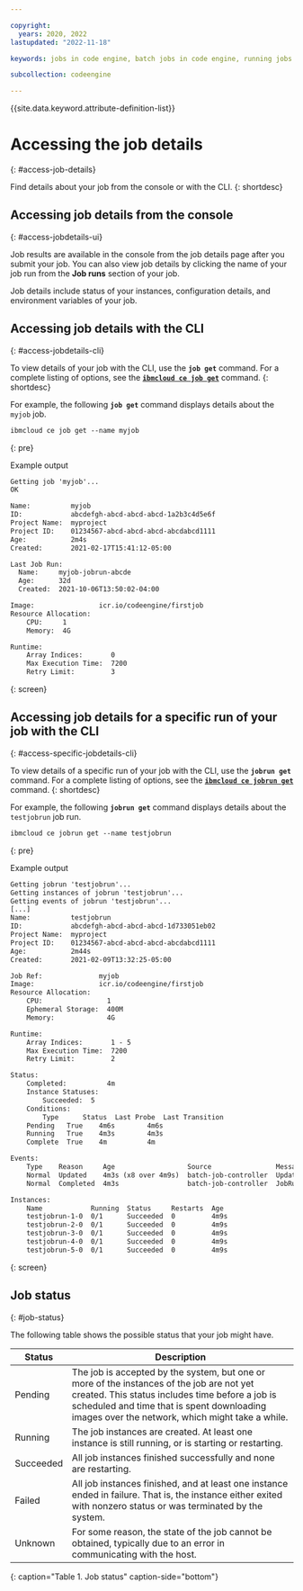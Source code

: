 ```yaml
---

copyright:
  years: 2020, 2022
lastupdated: "2022-11-18"

keywords: jobs in code engine, batch jobs in code engine, running jobs with code engine, creating jobs with code engine, images for jobs in code engine, jobs, job run, environment variables

subcollection: codeengine

---
```


{{site.data.keyword.attribute-definition-list}}

# Accessing the job details
{: #access-job-details}

Find details about your job from the console or with the CLI.
{: shortdesc}

## Accessing job details from the console
{: #access-jobdetails-ui}

Job results are available in the console from the job details page after you submit your job. You can also view job details by clicking the name of your job run from the **Job runs** section of your job. 

Job details include status of your instances, configuration details, and environment variables of your job.  

## Accessing job details with the CLI
{: #access-jobdetails-cli}

To view details of your job with the CLI, use the **`job get`** command. For a complete listing of options, see the [**`ibmcloud ce job get`**](/docs/codeengine?topic=codeengine-cli#cli-job-get) command. 
{: shortdesc}

For example, the following **`job get`** command displays details about the `myjob` job.

```txt
ibmcloud ce job get --name myjob
```
{: pre}

Example output

```txt
Getting job 'myjob'...
OK

Name:          myjob
ID:            abcdefgh-abcd-abcd-abcd-1a2b3c4d5e6f
Project Name:  myproject
Project ID:    01234567-abcd-abcd-abcd-abcdabcd1111
Age:           2m4s
Created:       2021-02-17T15:41:12-05:00

Last Job Run:
  Name:     myjob-jobrun-abcde
  Age:      32d
  Created:  2021-10-06T13:50:02-04:00

Image:                icr.io/codeengine/firstjob
Resource Allocation:
    CPU:     1
    Memory:  4G

Runtime:
    Array Indices:       0
    Max Execution Time:  7200
    Retry Limit:         3
```
{: screen}


## Accessing job details for a specific run of your job with the CLI
{: #access-specific-jobdetails-cli}

To view details of a specific run of your job with the CLI, use the **`jobrun get`** command. For a complete listing of options, see the [**`ibmcloud ce jobrun get`**](/docs/codeengine?topic=codeengine-cli#cli-jobrun-get) command. 
{: shortdesc}

For example, the following **`jobrun get`** command displays details about the `testjobrun` job run.

```txt
ibmcloud ce jobrun get --name testjobrun
```
{: pre}

Example output

```txt
Getting jobrun 'testjobrun'...
Getting instances of jobrun 'testjobrun'...
Getting events of jobrun 'testjobrun'...
[...]
Name:          testjobrun
ID:            abcdefgh-abcd-abcd-abcd-1d733051eb02
Project Name:  myproject
Project ID:    01234567-abcd-abcd-abcd-abcdabcd1111
Age:           2m44s
Created:       2021-02-09T13:32:25-05:00

Job Ref:              myjob
Image:                icr.io/codeengine/firstjob
Resource Allocation:
    CPU:                1
    Ephemeral Storage:  400M
    Memory:             4G

Runtime:
    Array Indices:       1 - 5
    Max Execution Time:  7200
    Retry Limit:         2

Status:
    Completed:          4m
    Instance Statuses:
        Succeeded:  5
    Conditions:
        Type      Status  Last Probe  Last Transition
    Pending   True    4m6s        4m6s
    Running   True    4m3s        4m3s
    Complete  True    4m          4m

Events:
    Type    Reason     Age                  Source                Messages
    Normal  Updated    4m3s (x8 over 4m9s)  batch-job-controller  Updated JobRun "testjobrun"
    Normal  Completed  4m3s                 batch-job-controller  JobRun completed successfully

Instances:
    Name            Running  Status     Restarts  Age
    testjobrun-1-0  0/1      Succeeded  0         4m9s
    testjobrun-2-0  0/1      Succeeded  0         4m9s
    testjobrun-3-0  0/1      Succeeded  0         4m9s
    testjobrun-4-0  0/1      Succeeded  0         4m9s
    testjobrun-5-0  0/1      Succeeded  0         4m9s
```
{: screen}


## Job status
{: #job-status}

The following table shows the possible status that your job might have.

| Status | Description |
| ------ | ------------|
| Pending | The job is accepted by the system, but one or more of the instances of the job are not yet created. This status includes time before a job is scheduled and time that is spent downloading images over the network, which might take a while. |
| Running | The job instances are created. At least one instance is still running, or is starting or restarting. |
| Succeeded | All job instances finished successfully and none are restarting. |
| Failed | All job instances finished, and at least one instance ended in failure. That is, the instance either exited with nonzero status or was terminated by the system.
| Unknown | For some reason, the state of the job cannot be obtained, typically due to an error in communicating with the host. |
{: caption="Table 1. Job status" caption-side="bottom"}

